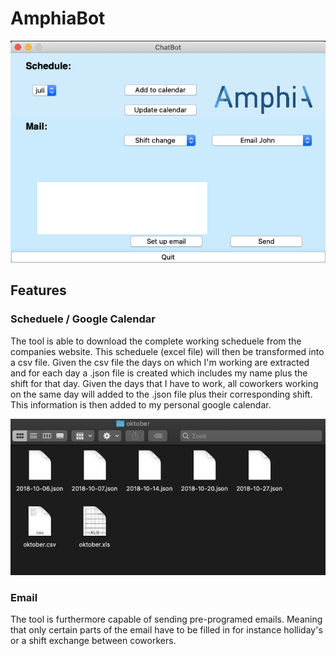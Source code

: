 # AmphiaBot

![alt text](https://github.com/thom145/AmphiaBot/blob/master/image_1.jpg?raw=true)

## Features

### Scheduele / Google Calendar
The tool is able to download the complete working scheduele from the companies website. This scheduele (excel file) will then be transformed into a csv file. Given the csv file the days on which I'm working are extracted and for each day a .json file is created which includes my name plus the shift for that day. Given the days that I have to work, all coworkers working on the same day will added to the .json file plus their corresponding shift. This information is then added to my personal google calendar.

![alt text](https://github.com/thom145/AmphiaBot/blob/master/image_2.jpg?raw=true)

### Email
The tool is furthermore capable of sending pre-programed emails. Meaning that only certain parts of the email have to be filled in for instance holliday's or a shift exchange between coworkers.
